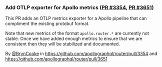 ### Add OTLP exporter for Apollo metrics ([PR #3354](https://github.com/apollographql/router/pull/3354), [PR #3651](https://github.com/apollographql/router/pull/3651))

This PR adds an OTLP metrics exporter for a Apollo pipeline that can compliment the existing protobuf format.

Note that new metrics of the format `apollo.router.*` are currently not stable.
Once we have added enough metrics to ensure that we are consistent then they will be stabilized and documented.

By [@BrynCooke](https://github.com/BrynCooke) in https://github.com/apollographql/router/pull/3354 and https://github.com/apollographql/router/pull/3651
